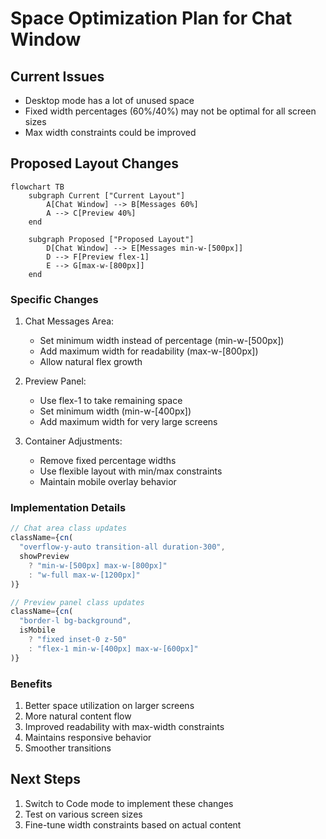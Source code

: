 # Space Optimization Plan for Chat Window

## Current Issues
- Desktop mode has a lot of unused space
- Fixed width percentages (60%/40%) may not be optimal for all screen sizes
- Max width constraints could be improved

## Proposed Layout Changes

```mermaid
flowchart TB
    subgraph Current ["Current Layout"]
        A[Chat Window] --> B[Messages 60%]
        A --> C[Preview 40%]
    end
    
    subgraph Proposed ["Proposed Layout"]
        D[Chat Window] --> E[Messages min-w-[500px]]
        D --> F[Preview flex-1]
        E --> G[max-w-[800px]]
    end
```

### Specific Changes

1. Chat Messages Area:
   - Set minimum width instead of percentage (min-w-[500px])
   - Add maximum width for readability (max-w-[800px])
   - Allow natural flex growth

2. Preview Panel:
   - Use flex-1 to take remaining space
   - Set minimum width (min-w-[400px])
   - Add maximum width for very large screens

3. Container Adjustments:
   - Remove fixed percentage widths
   - Use flexible layout with min/max constraints
   - Maintain mobile overlay behavior

### Implementation Details

```typescript
// Chat area class updates
className={cn(
  "overflow-y-auto transition-all duration-300",
  showPreview 
    ? "min-w-[500px] max-w-[800px]" 
    : "w-full max-w-[1200px]"
)}

// Preview panel class updates
className={cn(
  "border-l bg-background",
  isMobile 
    ? "fixed inset-0 z-50" 
    : "flex-1 min-w-[400px] max-w-[600px]"
)}
```

### Benefits
1. Better space utilization on larger screens
2. More natural content flow
3. Improved readability with max-width constraints
4. Maintains responsive behavior
5. Smoother transitions

## Next Steps
1. Switch to Code mode to implement these changes
2. Test on various screen sizes
3. Fine-tune width constraints based on actual content